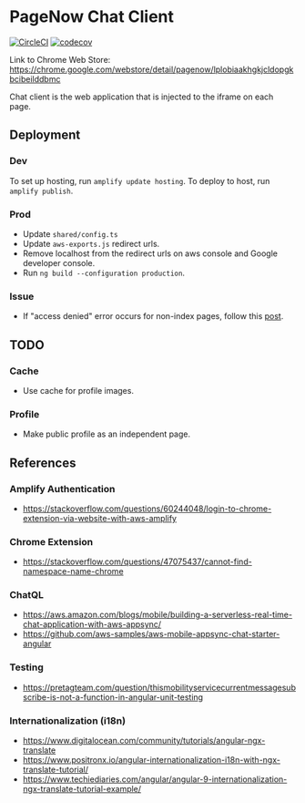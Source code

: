 # PageNow Chat Client

[![CircleCI](https://circleci.com/gh/PageNow/chat-client.svg?style=svg&circle-token=d9d24a3c9faf5c9b39718dc6a2eba2d0f88da260)](https://app.circleci.com/pipelines/github/PageNow/chat-client)
[![codecov](https://codecov.io/gh/PageNow/chat-client/branch/main/graph/badge.svg?token=0T4EIXF6FU)](https://codecov.io/gh/PageNow/chat-client)

Link to Chrome Web Store: https://chrome.google.com/webstore/detail/pagenow/lplobiaakhgkjcldopgkbcibeilddbmc

Chat client is the web application that is injected to the iframe on each page.

## Deployment

### Dev

To set up hosting, run `amplify update hosting`.
To deploy to host, run `amplify publish`.

### Prod

* Update `shared/config.ts`
* Update `aws-exports.js` redirect urls.
* Remove localhost from the redirect urls on aws console and Google developer console.
* Run `ng build --configuration production`.

### Issue

* If "access denied" error occurs for non-index pages, follow this [post](https://victorleungtw.medium.com/fix-aws-amplify-angular-app-error-on-access-denied-error-73c9476f9552).

## TODO

### Cache

* Use cache for profile images.

### Profile

*  Make public profile as an independent page.

## References

### Amplify Authentication

* https://stackoverflow.com/questions/60244048/login-to-chrome-extension-via-website-with-aws-amplify

### Chrome Extension
* https://stackoverflow.com/questions/47075437/cannot-find-namespace-name-chrome

### ChatQL

* https://aws.amazon.com/blogs/mobile/building-a-serverless-real-time-chat-application-with-aws-appsync/
* https://github.com/aws-samples/aws-mobile-appsync-chat-starter-angular

### Testing

* https://pretagteam.com/question/thismobilityservicecurrentmessagesubscribe-is-not-a-function-in-angular-unit-testing

### Internationalization (i18n)

* https://www.digitalocean.com/community/tutorials/angular-ngx-translate
* https://www.positronx.io/angular-internationalization-i18n-with-ngx-translate-tutorial/
* https://www.techiediaries.com/angular/angular-9-internationalization-ngx-translate-tutorial-example/
